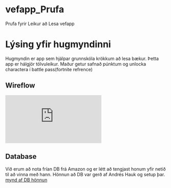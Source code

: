 # vefapp_Prufa
Prufa fyrir Leikur að Lesa vefapp

# Lýsing yfir hugmyndinni
Hugmyndin er app sem hjálpar grunnskóla krökkum að lesa bækur. Þetta app er hálgjör tölvuleikur. Maður getur safnað púnktum og unlocka charactera í battle pass(fortnite refrence)

## Wireflow
![mynd af wireflow](https://github.com/LeikuradLesa/vefapp_Prufa/blob/main/Wireflow.pdf)

## Database
Við erum að nota frían DB frá Amazon og er létt að tengjast honum yfir netið til að vinna með hann. Hönnun að DB var gerð af Andrés Hauk og setup þar.
[mynd af DB hönnun](https://github.com/LeikuradLesa/vefApp/blob/DB_Setup/DBSchema.pdf)